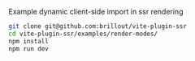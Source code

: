 Example dynamic client-side import in ssr rendering

```bash
git clone git@github.com:brillout/vite-plugin-ssr
cd vite-plugin-ssr/examples/render-modes/
npm install
npm run dev
```
